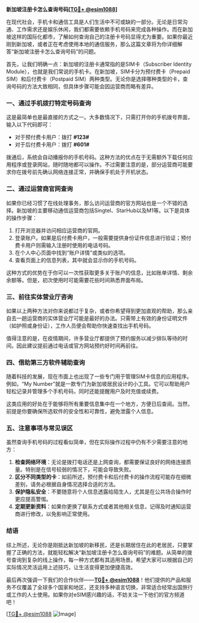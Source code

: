 **新加坡注册卡怎么查询号码[[TG💪+ @esim1088](https://t.me/s/esim1088)]**

在现代社会，手机卡和通信工具是人们生活中不可或缺的一部分。无论是日常沟通、工作需求还是娱乐休闲，我们都需要依赖手机号码来完成各种操作。而在新加坡这样的国际化都市，了解如何查询自己的注册卡号码显得尤为重要。如果你最近刚到新加坡，或者正在考虑使用本地的通信服务，那么这篇文章将为你详细解答“新加坡注册卡怎么查询号码”的问题。

首先，让我们明确一点：新加坡的注册卡通常指的是SIM卡（Subscriber Identity Module），也就是我们常说的手机卡。在新加坡，SIM卡分为预付费卡（Prepaid SIM）和后付费卡（Postpaid SIM）两种类型。无论你是选择哪种类型的卡，查询号码的方法大致相同，但具体步骤可能会因运营商而略有差异。

### **一、通过手机拨打特定号码查询**

这是最简单也是最直接的方式之一。大多数情况下，只需打开你的手机拨号界面，输入以下代码即可：

- 对于预付费卡用户：拨打 **#123#**
- 对于后付费卡用户：拨打 **#601#**

拨通后，系统会自动播报你的手机号码。这种方法的优点在于无需额外下载任何应用程序或登录网站，随时随地都可以操作。不过需要注意的是，部分运营商可能要求你在拨号前先确认网络连接正常，并确保手机处于开机状态。

### **二、通过运营商官网查询**

如果你已经习惯了在线处理事务，那么访问运营商的官方网站也是一个不错的选择。新加坡的主要移动通信运营商包括Singtel、StarHub以及M1等。以下是具体的操作步骤：

1. 打开浏览器并访问相应运营商的官网。
2. 登录账户。如果是后付费卡用户，一般需要提供身份证件信息进行验证；预付费卡用户则需输入注册时使用的电话号码。
3. 在个人中心页面中找到“账户详情”或类似的选项。
4. 查看页面上的信息列表，其中就会显示你的手机号码。

这种方式的优势在于你可以一次性获取更多关于账户的信息，比如账单详情、剩余余额等。但是，初次使用时可能需要花些时间熟悉界面布局。

### **三、前往实体营业厅咨询**

如果以上两种方法对你来说都过于复杂，或者你希望得到更加直观的帮助，那么亲自去一趟运营商的实体营业厅可能是最好的办法。只需带上有效的身份证明文件（如护照或身份证），工作人员便会帮助你快速查找出手机号码。

值得注意的是，在疫情期间，许多营业厅都提供了预约服务以减少排队等待的时间。因此建议提前通过电话或官方网站预约好时间再前往。

### **四、借助第三方软件辅助查询**

随着科技的发展，现在市面上也出现了一些专门用于管理SIM卡信息的应用程序。例如，“My Number”就是一款专门为新加坡居民设计的小工具。它可以帮助用户轻松记录并管理多个手机号码，同时还能提醒用户及时充值或续费。

这类应用的好处在于能够将所有重要信息集中在一个地方，方便日后查阅。当然，前提是你要确保所选软件的安全性和可靠性，避免泄露个人信息。

### **五、注意事项与常见误区**

虽然查询手机号码的过程看似简单，但在实际操作过程中仍有不少需要注意的地方：

1. **检查网络环境**：无论是拨打电话还是上网查询，都需要保证良好的网络连接质量。特别是在信号较弱的情况下，可能会导致失败。
2. **区分不同类型的卡**：如前所述，预付费卡和后付费卡的操作流程可能存在细微差别，请务必根据自身情况选择合适的方法。
3. **保护隐私安全**：不要随意将个人信息透露给陌生人，尤其是在公共场合操作时更应提高警惕。
4. **定期更新资料**：如果你更换了联系方式或者其他相关信息，记得及时通知运营商进行修改，以免影响正常使用。

### **结语**

综上所述，无论你是刚抵达新加坡的新移民，还是长期居住在此的老居民，只要掌握了正确的方法，就能轻松解决“新加坡注册卡怎么查询号码”的难题。从简单的拨号查询到复杂的线上操作，每一种方式都有其适用场景。希望大家可以根据自己的实际情况灵活运用上述技巧，让生活变得更加便捷高效。

最后再次强调一下我们的合作伙伴——**[TG💪+ @esim1088](https://t.me/s/esim1088)**！他们提供的产品和服务不仅覆盖了全球多个国家和地区，还支持多种语言切换，非常适合经常出国旅行或工作的人士使用。如果你对eSIM感兴趣的话，不妨关注一下他们的官方频道吧！

[[TG💪+ @esim1088](https://t.me/s/esim1088) ![Image](https://i.postimg.cc/4NQfJmqS/Snipaste-2025-05-13-00-14-12.png)]